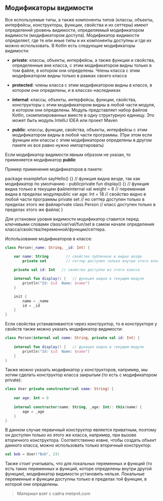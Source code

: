 ## Модификаторы видимости

Все используемые типы, а также компоненты типов (классы, объекты, интерфейсы, конструкторы, функции, свойства и их сеттеры) имеют определеннй уровень видимости, определяемый модификатором видимости (модификатором доступа). Модификатор видимости определяет, где те или иные типы и их компоненты доступны и где их можно использовать. В Kotlin есть следующие модификаторы видимости:

- **private**: классы, объекты, интерфейсы, а также функции и свойства, определенные вне класса, с этим модификатором видны только в том файле, в котором они определены. 
Члены класса с этим модификатором видны только в рамках своего класса

- **protected**: члены класса с этим модификатором видны в классе, в котором они определены, и в классах-наследниках

- **internal**: классы, объекты, интерфейсы, функции, свойства, конструкторы с этим модификатором видны в любой части модуля, в котором они определены. Модуль представляет набор файлов Kotlin, скомпилированных вместе в одну структурную единицу. 
Это может быть модуль IntelliJ IDEA или проект Maven

- **public**: классы, функции, свойства, объекты, интерфейсы с этим модификатором видны в любой части программы. (При этом если функции или классы с этим модификатором 
определены в другом пакете их все равно нужно импортировать)

Если модификатор видимости явным образом не указан, то применяется модификатор **public**

Пример применения модификаторов в пакете:

package examplefun sayHello() {} // функция видна везде, так как модификатор по умолчанию - publicprivate fun display() {} // функция видна только в текущем файлеinternal val weight = 6    // переменная видна в пределах модуляpublic var age: Int = 18 // свойство видно в любой части программы    private set         // но сеттер доступен только в пределах этого же файлаprivate class Person    // класс доступен только в пределах этого же файла{ }

Для установки уровня видимости модификатор ставится перед ключевыми словами class/var/val/fun/set в самом начале определения класса/свойства/переменной/функции/сеттера.

Использование модификаторов в классе:

```kotlin
class Person(_name: String, _id: Int) {

    var name: String        // свойство публичное и видно везде
        private set         // сеттер доступен только внутри этого класса
    
    private val id: Int   // свойство доступно из этого класса

    internal fun display() {   // функция видна в текущем модуле
        println("Id: $id  Name: $name")
    }

    init {
        name = _name
        id = _id
    }
}
```

Если свойства устанавливаются через конструктор, то в конструкторе у свойств также можно указать модификатор видимости:

```kotlin
class Person(internal val name: String, private val id: Int) {
    
    internal fun display() {   // функция видна в текущем модуле
        println("Id: $id  Name: $name")
    }
}
```

Также можно указать модификатор у конструкторов, например, мы хотим сделать конструктор класса закрытым (то есть с модификатором private):

```kotlin
class User private constructor(val name: String) {
    
    var age: Int = 0
    
    internal constructor(name: String, _age: Int): this(name) {
        age = _age
    }
}
```

В данном случае первичный конструктор является приватным, поэтому он доступен только из этого же класса, например, при вызове вторичного конструктора. Соответственно извне, чтобы создать объект данного класса, можно использовать только вторичный конструктор:

```kotlin
val bob = User("Bob", 23)
```

Также стоит учитывать, что для локальных переменных и функций (то есть таких переменных и функций, которе определены внутри другой функции), модификатор видимости установить нельзя. Локальные переменные и функции доступны только в пределах той функции, в которой они определены.


> Материал взят с сайта metanit.com